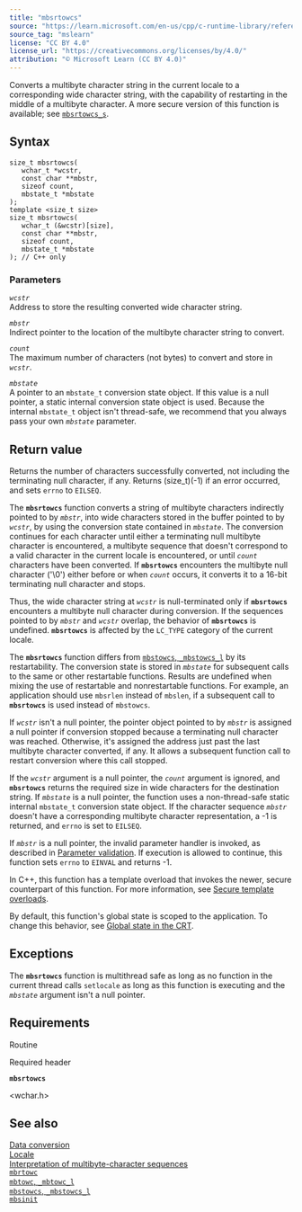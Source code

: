 ```yaml
---
title: "mbsrtowcs"
source: "https://learn.microsoft.com/en-us/cpp/c-runtime-library/reference/mbsrtowcs?view=msvc-170"
source_tag: "mslearn"
license: "CC BY 4.0"
license_url: "https://creativecommons.org/licenses/by/4.0/"
attribution: "© Microsoft Learn (CC BY 4.0)"
---
```

Converts a multibyte character string in the current locale to a corresponding wide character string, with the capability of restarting in the middle of a multibyte character. A more secure version of this function is available; see [`mbsrtowcs_s`](https://learn.microsoft.com/en-us/cpp/c-runtime-library/reference/mbsrtowcs-s?view=msvc-170).

## Syntax

```
size_t mbsrtowcs(
   wchar_t *wcstr,
   const char **mbstr,
   sizeof count,
   mbstate_t *mbstate
);
template <size_t size>
size_t mbsrtowcs(
   wchar_t (&wcstr)[size],
   const char **mbstr,
   sizeof count,
   mbstate_t *mbstate
); // C++ only
```

### Parameters

_`wcstr`_  
Address to store the resulting converted wide character string.

_`mbstr`_  
Indirect pointer to the location of the multibyte character string to convert.

_`count`_  
The maximum number of characters (not bytes) to convert and store in _`wcstr`_.

_`mbstate`_  
A pointer to an `mbstate_t` conversion state object. If this value is a null pointer, a static internal conversion state object is used. Because the internal `mbstate_t` object isn't thread-safe, we recommend that you always pass your own _`mbstate`_ parameter.

## Return value

Returns the number of characters successfully converted, not including the terminating null character, if any. Returns (size\_t)(-1) if an error occurred, and sets `errno` to `EILSEQ`.

The **`mbsrtowcs`** function converts a string of multibyte characters indirectly pointed to by _`mbstr`_, into wide characters stored in the buffer pointed to by _`wcstr`_, by using the conversion state contained in _`mbstate`_. The conversion continues for each character until either a terminating null multibyte character is encountered, a multibyte sequence that doesn't correspond to a valid character in the current locale is encountered, or until _`count`_ characters have been converted. If **`mbsrtowcs`** encounters the multibyte null character ('\\0') either before or when _`count`_ occurs, it converts it to a 16-bit terminating null character and stops.

Thus, the wide character string at _`wcstr`_ is null-terminated only if **`mbsrtowcs`** encounters a multibyte null character during conversion. If the sequences pointed to by _`mbstr`_ and _`wcstr`_ overlap, the behavior of **`mbsrtowcs`** is undefined. **`mbsrtowcs`** is affected by the `LC_TYPE` category of the current locale.

The **`mbsrtowcs`** function differs from [`mbstowcs`, `_mbstowcs_l`](https://learn.microsoft.com/en-us/cpp/c-runtime-library/reference/mbstowcs-mbstowcs-l?view=msvc-170) by its restartability. The conversion state is stored in _`mbstate`_ for subsequent calls to the same or other restartable functions. Results are undefined when mixing the use of restartable and nonrestartable functions. For example, an application should use `mbsrlen` instead of `mbslen`, if a subsequent call to **`mbsrtowcs`** is used instead of `mbstowcs`.

If _`wcstr`_ isn't a null pointer, the pointer object pointed to by _`mbstr`_ is assigned a null pointer if conversion stopped because a terminating null character was reached. Otherwise, it's assigned the address just past the last multibyte character converted, if any. It allows a subsequent function call to restart conversion where this call stopped.

If the _`wcstr`_ argument is a null pointer, the _`count`_ argument is ignored, and **`mbsrtowcs`** returns the required size in wide characters for the destination string. If _`mbstate`_ is a null pointer, the function uses a non-thread-safe static internal `mbstate_t` conversion state object. If the character sequence _`mbstr`_ doesn't have a corresponding multibyte character representation, a -1 is returned, and `errno` is set to `EILSEQ`.

If _`mbstr`_ is a null pointer, the invalid parameter handler is invoked, as described in [Parameter validation](https://learn.microsoft.com/en-us/cpp/c-runtime-library/parameter-validation?view=msvc-170). If execution is allowed to continue, this function sets `errno` to `EINVAL` and returns -1.

In C++, this function has a template overload that invokes the newer, secure counterpart of this function. For more information, see [Secure template overloads](https://learn.microsoft.com/en-us/cpp/c-runtime-library/secure-template-overloads?view=msvc-170).

By default, this function's global state is scoped to the application. To change this behavior, see [Global state in the CRT](https://learn.microsoft.com/en-us/cpp/c-runtime-library/global-state?view=msvc-170).

## Exceptions

The **`mbsrtowcs`** function is multithread safe as long as no function in the current thread calls `setlocale` as long as this function is executing and the _`mbstate`_ argument isn't a null pointer.

## Requirements

Routine

Required header

**`mbsrtowcs`**

<wchar.h>

## See also

[Data conversion](https://learn.microsoft.com/en-us/cpp/c-runtime-library/data-conversion?view=msvc-170)  
[Locale](https://learn.microsoft.com/en-us/cpp/c-runtime-library/locale?view=msvc-170)  
[Interpretation of multibyte-character sequences](https://learn.microsoft.com/en-us/cpp/c-runtime-library/interpretation-of-multibyte-character-sequences?view=msvc-170)  
[`mbrtowc`](https://learn.microsoft.com/en-us/cpp/c-runtime-library/reference/mbrtowc?view=msvc-170)  
[`mbtowc`, `_mbtowc_l`](https://learn.microsoft.com/en-us/cpp/c-runtime-library/reference/mbtowc-mbtowc-l?view=msvc-170)  
[`mbstowcs`, `_mbstowcs_l`](https://learn.microsoft.com/en-us/cpp/c-runtime-library/reference/mbstowcs-mbstowcs-l?view=msvc-170)  
[`mbsinit`](https://learn.microsoft.com/en-us/cpp/c-runtime-library/reference/mbsinit?view=msvc-170)